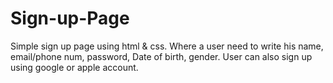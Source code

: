 # Sign-up-Page
Simple sign up page using html &amp; css. Where a user need to write his name, email/phone num, password, Date of birth, gender. User can also sign up using google or apple account.
